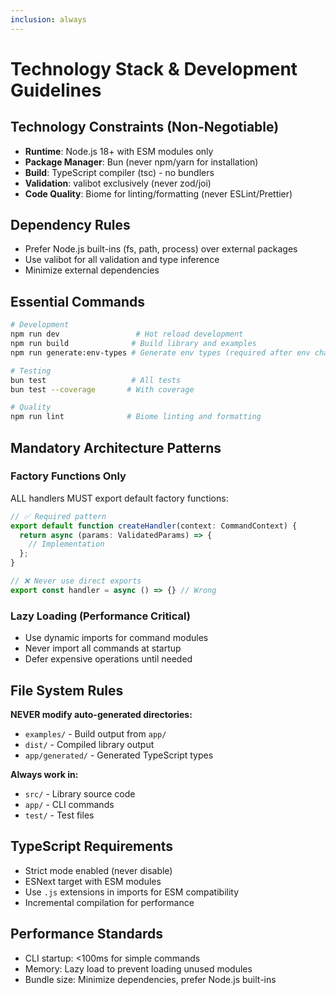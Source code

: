 ```yaml
---
inclusion: always
---
```


# Technology Stack & Development Guidelines

## Technology Constraints (Non-Negotiable)

- **Runtime**: Node.js 18+ with ESM modules only
- **Package Manager**: Bun (never npm/yarn for installation)
- **Build**: TypeScript compiler (tsc) - no bundlers
- **Validation**: valibot exclusively (never zod/joi)
- **Code Quality**: Biome for linting/formatting (never ESLint/Prettier)

## Dependency Rules

- Prefer Node.js built-ins (fs, path, process) over external packages
- Use valibot for all validation and type inference
- Minimize external dependencies

## Essential Commands

```bash
# Development
npm run dev                 # Hot reload development
npm run build              # Build library and examples
npm run generate:env-types # Generate env types (required after env changes)

# Testing
bun test                   # All tests
bun test --coverage       # With coverage

# Quality
npm run lint              # Biome linting and formatting
```

## Mandatory Architecture Patterns

### Factory Functions Only

ALL handlers MUST export default factory functions:

```typescript
// ✅ Required pattern
export default function createHandler(context: CommandContext) {
  return async (params: ValidatedParams) => {
    // Implementation
  };
}

// ❌ Never use direct exports
export const handler = async () => {} // Wrong
```

### Lazy Loading (Performance Critical)

- Use dynamic imports for command modules
- Never import all commands at startup
- Defer expensive operations until needed

## File System Rules

**NEVER modify auto-generated directories:**

- `examples/` - Build output from `app/`
- `dist/` - Compiled library output
- `app/generated/` - Generated TypeScript types

**Always work in:**

- `src/` - Library source code
- `app/` - CLI commands
- `test/` - Test files

## TypeScript Requirements

- Strict mode enabled (never disable)
- ESNext target with ESM modules
- Use `.js` extensions in imports for ESM compatibility
- Incremental compilation for performance

## Performance Standards

- CLI startup: <100ms for simple commands
- Memory: Lazy load to prevent loading unused modules
- Bundle size: Minimize dependencies, prefer Node.js built-ins
